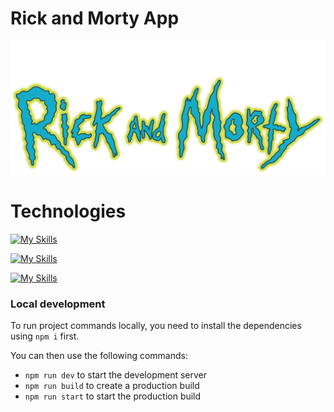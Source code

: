 # Rick and Morty App

<img src="./assets/rick-morty-title.png">

# Technologies

[![My Skills](https://skillicons.dev/icons?i=js)](https://skillicons.dev) 

[![My Skills](https://skillicons.dev/icons?i=css)](https://skillicons.dev)

[![My Skills](https://skillicons.dev/icons?i=html)](https://skillicons.dev)

### Local development

To run project commands locally, you need to install the dependencies using `npm i` first.

You can then use the following commands:

- `npm run dev` to start the development server
- `npm run build` to create a production build
- `npm run start` to start the production build


